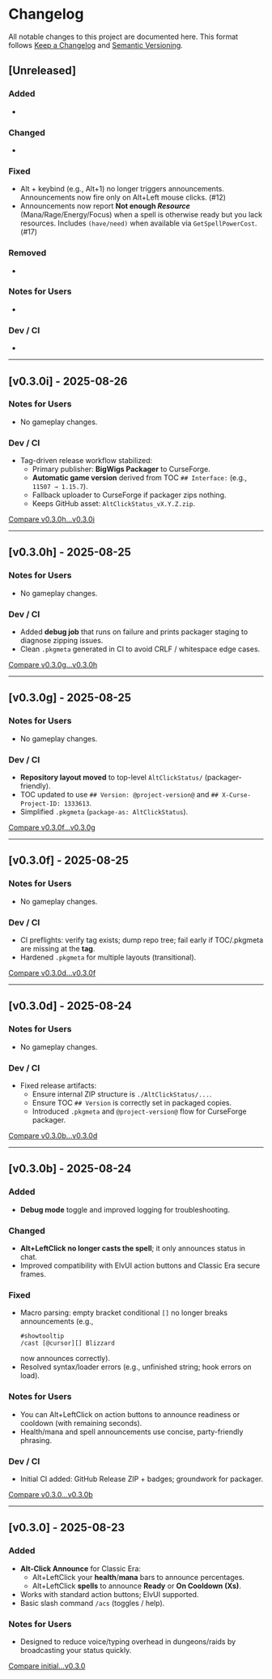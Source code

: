 # Changelog
All notable changes to this project are documented here.
This format follows [Keep a Changelog](https://keepachangelog.com/en/1.1.0/)
and [Semantic Versioning](https://semver.org/).

## [Unreleased]
### Added
- 

### Changed
- 

### Fixed
- Alt + keybind (e.g., Alt+1) no longer triggers announcements. Announcements now fire only on Alt+Left mouse clicks. (#12)
- Announcements now report **Not enough _Resource_** (Mana/Rage/Energy/Focus) when a spell is otherwise ready but you lack resources. Includes `(have/need)` when available via `GetSpellPowerCost`. (#17)

### Removed
- 

### Notes for Users
- 

### Dev / CI
- 

---

## [v0.3.0i] - 2025-08-26
### Notes for Users
- No gameplay changes.

### Dev / CI
- Tag-driven release workflow stabilized:
  - Primary publisher: **BigWigs Packager** to CurseForge.
  - **Automatic game version** derived from TOC `## Interface:` (e.g., `11507 → 1.15.7`).
  - Fallback uploader to CurseForge if packager zips nothing.
  - Keeps GitHub asset: `AltClickStatus_vX.Y.Z.zip`.

[Compare v0.3.0h…v0.3.0i](https://github.com/patrickdoane/AltClickStatus/compare/v0.3.0h...v0.3.0i)

---

## [v0.3.0h] - 2025-08-25
### Notes for Users
- No gameplay changes.

### Dev / CI
- Added **debug job** that runs on failure and prints packager staging to diagnose zipping issues.
- Clean `.pkgmeta` generated in CI to avoid CRLF / whitespace edge cases.

[Compare v0.3.0g…v0.3.0h](https://github.com/patrickdoane/AltClickStatus/compare/v0.3.0g...v0.3.0h)

---

## [v0.3.0g] - 2025-08-25
### Notes for Users
- No gameplay changes.

### Dev / CI
- **Repository layout moved** to top-level `AltClickStatus/` (packager-friendly).
- TOC updated to use `## Version: @project-version@` and `## X-Curse-Project-ID: 1333613`.
- Simplified `.pkgmeta` (`package-as: AltClickStatus`).

[Compare v0.3.0f…v0.3.0g](https://github.com/patrickdoane/AltClickStatus/compare/v0.3.0f...v0.3.0g)

---

## [v0.3.0f] - 2025-08-25
### Notes for Users
- No gameplay changes.

### Dev / CI
- CI preflights: verify tag exists; dump repo tree; fail early if TOC/.pkgmeta are missing at the **tag**.
- Hardened `.pkgmeta` for multiple layouts (transitional).

[Compare v0.3.0d…v0.3.0f](https://github.com/patrickdoane/AltClickStatus/compare/v0.3.0d...v0.3.0f)

---

## [v0.3.0d] - 2025-08-24
### Notes for Users
- No gameplay changes.

### Dev / CI
- Fixed release artifacts:
  - Ensure internal ZIP structure is `./AltClickStatus/...`.
  - Ensure TOC `## Version` is correctly set in packaged copies.
  - Introduced `.pkgmeta` and `@project-version@` flow for CurseForge packager.

[Compare v0.3.0b…v0.3.0d](https://github.com/patrickdoane/AltClickStatus/compare/v0.3.0b...v0.3.0d)

---

## [v0.3.0b] - 2025-08-24
### Added
- **Debug mode** toggle and improved logging for troubleshooting.

### Changed
- **Alt+LeftClick no longer casts the spell**; it only announces status in chat.
- Improved compatibility with ElvUI action buttons and Classic Era secure frames.

### Fixed
- Macro parsing: empty bracket conditional `[]` no longer breaks announcements (e.g.,  
  ```
  #showtooltip
  /cast [@cursor][] Blizzard
  ```
  now announces correctly).
- Resolved syntax/loader errors (e.g., unfinished string; hook errors on load).

### Notes for Users
- You can Alt+LeftClick on action buttons to announce readiness or cooldown (with remaining seconds).
- Health/mana and spell announcements use concise, party-friendly phrasing.

### Dev / CI
- Initial CI added: GitHub Release ZIP + badges; groundwork for packager.

[Compare v0.3.0…v0.3.0b](https://github.com/patrickdoane/AltClickStatus/compare/v0.3.0...v0.3.0b)

---

## [v0.3.0] - 2025-08-23
### Added
- **Alt-Click Announce** for Classic Era:
  - Alt+LeftClick your **health**/**mana** bars to announce percentages.
  - Alt+LeftClick **spells** to announce **Ready** or **On Cooldown (Xs)**.
- Works with standard action buttons; ElvUI supported.
- Basic slash command `/acs` (toggles / help).

### Notes for Users
- Designed to reduce voice/typing overhead in dungeons/raids by broadcasting your status quickly.

[Compare initial…v0.3.0](https://github.com/patrickdoane/AltClickStatus/compare/HEAD~1...v0.3.0)
